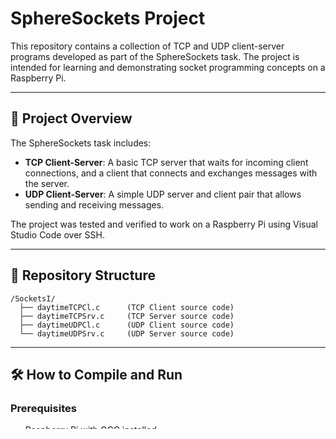 # SphereSockets Project

This repository contains a collection of TCP and UDP client-server programs developed as part of the SphereSockets task. The project is intended for learning and demonstrating socket programming concepts on a Raspberry Pi.

---

## 🚀 Project Overview

The SphereSockets task includes:
- **TCP Client-Server**: A basic TCP server that waits for incoming client connections, and a client that connects and exchanges messages with the server.
- **UDP Client-Server**: A simple UDP server and client pair that allows sending and receiving messages.

The project was tested and verified to work on a Raspberry Pi using Visual Studio Code over SSH.

---

## 📂 Repository Structure

```
/SocketsI/
  ├── daytimeTCPCl.c      (TCP Client source code)
  ├── daytimeTCPSrv.c     (TCP Server source code)
  ├── daytimeUDPCl.c      (UDP Client source code)
  └── daytimeUDPSrv.c     (UDP Server source code)
```

---

## 🛠️ How to Compile and Run

### Prerequisites
- Raspberry Pi with GCC installed
- Visual Studio Code (optional, for easier SSH connection)

### 1️⃣ Compile the Programs

Open a terminal and navigate to the directory containing the files:
```bash
cd /home/pi/VES/SocketsI/
```

Then compile each program:

```bash
# Compile TCP server
gcc daytimeTCPSrv.c -o daytimeTCPSrv

# Compile TCP client
gcc daytimeTCPCl.c -o daytimeTCPCl

# Compile UDP server
gcc daytimeUDPSrv.c -o daytimeUDPSrv

# Compile UDP client
gcc daytimeUDPCl.c -o daytimeUDPCl
```

---

### 2️⃣ Run the Programs

#### 🖥️ TCP Server
In one terminal:
```bash
./daytimeTCPSrv
```

#### 🖥️ TCP Client
In another terminal:
```bash
./daytimeTCPCl
```

You should see the client connect and be able to exchange messages with the server.

---

#### 🖥️ UDP Server
In one terminal:
```bash
./daytimeUDPSrv
```

#### 🖥️ UDP Client
In another terminal:
```bash
./daytimeUDPCl
```

You should see the client connect and be able to send and receive messages with the server.

---

## 💡 Notes

- Always start the **server** first before running the client.
- These programs demonstrate basic socket programming and are intended for educational use.
- Use `Ctrl+C` to stop the server or client when you’re done testing.

---

## 📄 License

This project is open-source and available for learning purposes.